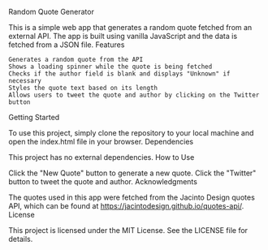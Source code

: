 Random Quote Generator

This is a simple web app that generates a random quote fetched from an external API. The app is built using vanilla JavaScript and the data is fetched from a JSON file.
Features

    Generates a random quote from the API
    Shows a loading spinner while the quote is being fetched
    Checks if the author field is blank and displays "Unknown" if necessary
    Styles the quote text based on its length
    Allows users to tweet the quote and author by clicking on the Twitter button

Getting Started

To use this project, simply clone the repository to your local machine and open the index.html file in your browser.
Dependencies

This project has no external dependencies.
How to Use

Click the "New Quote" button to generate a new quote. Click the "Twitter" button to tweet the quote and author.
Acknowledgments

The quotes used in this app were fetched from the Jacinto Design quotes API, which can be found at https://jacintodesign.github.io/quotes-api/.
License

This project is licensed under the MIT License. See the LICENSE file for details.
